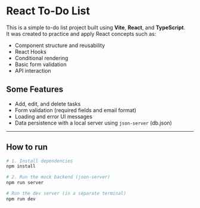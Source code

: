 # React To-Do List

This is a simple to-do list project built using **Vite**, **React**, and **TypeScript**.  
It was created to practice and apply React concepts such as:

- Component structure and reusability
- React Hooks 
- Conditional rendering
- Basic form validation
- API interaction

## Some Features

- Add, edit, and delete tasks  
- Form validation (required fields and email format)  
- Loading and error UI messages  
- Data persistence with a local server using `json-server` (db.json)

---

## How to run

```bash
# 1. Install dependencies
npm install

# 2. Run the mock backend (json-server)
npm run server

# Run the dev server (in a separate terminal)
npm run dev

